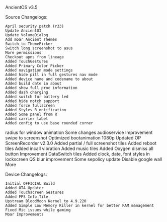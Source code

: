 AncientOS v3.5

Source Changelogs:

    April security patch (r33)
    Update AncientUI
    Update VolumeDialog
    Add moar Ancient Themes
    Switch to ThemePicker
    Switch long screenshot to asus
    More permissions
    Checkout apns from lineage
    Added TouchGestures
    Added Primary Color Picker
    Added navigation mode settings
    Added hide pill in full gestures nav mode
    Added device name and codename to about
    Added build date in about
    Added show full proc information
    Added dash charging
    Added switch for battery led
    Added hide notch support
    Added force fullscreen
    Added Styles R notification
    Added Some panel from R
    Added carrier label
    Added config to use base rounded corner 
radius for window animation
    Some changes audioservice
    Improvement swipe to screenshot
    Optimized bootanimation 1080p
    Updated OP ScreenRecorder v2.3.0
    Added partial / full screenshot tiles
    Added reboot tiles
    Added incall vibration
    Added music tiles
    Added Oxygen dismiss all button
    Improvement DataSwitch tiles
    Added clock, date, font styles in 
lockscreen
    QS blur improvement
    Some sepolicy update
    Disable google wall
    More

Device Changelogs:

    Initial OFFICIAL Build
    Added OTA Updater
    Added Touchscreen Gestures
    Added FPS Info Tile
    Upstream BloodMoon Kernel to 4.9.220
    Added Simple Low Memory Killer in kernel for better RAM management
    Fixed Mic issues while gaming
    Moar Improvements
